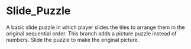 # Slide_Puzzle
A basic slide puzzle in which player slides the tiles to arrange them in the original sequential order.
This branch adds a picture puzzle instead of numbers.
Slide the puzzle to make the original picture.
